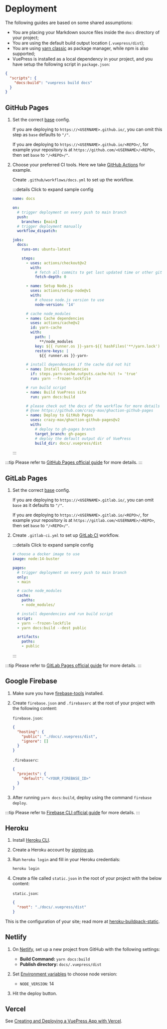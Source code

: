 # Deployment

The following guides are based on some shared assumptions:

- You are placing your Markdown source files inside the `docs` directory of your project;
- You are using the default build output location (`.vuepress/dist`);
- You are using [yarn classic](https://classic.yarnpkg.com/en/) as package manager, while npm is also supported;
- VuePress is installed as a local dependency in your project, and you have setup the following script in `package.json`:

```json
{
  "scripts": {
    "docs:build": "vuepress build docs"
  }
}
```

## GitHub Pages

1. Set the correct [base](../reference/config.md#base) config.

    If you are deploying to `https://<USERNAME>.github.io/`, you can omit this step as `base` defaults to `"/"`.

    If you are deploying to `https://<USERNAME>.github.io/<REPO>/`, for example your repository is at `https://github.com/<USERNAME>/<REPO>`, then set `base` to `"/<REPO>/"`.

2. Choose your preferred CI tools. Here we take [GitHub Actions](https://github.com/features/actions) for example.

    Create `.github/workflows/docs.yml` to set up the workflow.

    :::details Click to expand sample config
    ```yaml
    name: docs

    on:
      # trigger deployment on every push to main branch
      push:
        branches: [main]
      # trigger deployment manually
      workflow_dispatch:

    jobs:
      docs:
        runs-on: ubuntu-latest

        steps:
          - uses: actions/checkout@v2
            with:
              # fetch all commits to get last updated time or other git log info
              fetch-depth: 0

          - name: Setup Node.js
            uses: actions/setup-node@v1
            with:
              # choose node.js version to use
              node-version: '14'

          # cache node_modules
          - name: Cache dependencies
            uses: actions/cache@v2
            id: yarn-cache
            with:
              path: |
                **/node_modules
              key: ${{ runner.os }}-yarn-${{ hashFiles('**/yarn.lock') }}
              restore-keys: |
                ${{ runner.os }}-yarn-

          # install dependencies if the cache did not hit
          - name: Install dependencies
            if: steps.yarn-cache.outputs.cache-hit != 'true'
            run: yarn --frozen-lockfile

          # run build script
          - name: Build VuePress site
            run: yarn docs:build

          # please check out the docs of the workflow for more details
          # @see https://github.com/crazy-max/ghaction-github-pages
          - name: Deploy to GitHub Pages
            uses: crazy-max/ghaction-github-pages@v2
            with:
              # deploy to gh-pages branch
              target_branch: gh-pages
              # deploy the default output dir of VuePress
              build_dir: docs/.vuepress/dist
    ```
    :::

:::tip
Please refer to [GitHub Pages official guide](https://pages.github.com/) for more details.
:::

## GitLab Pages

1. Set the correct [base](../reference/config.md#base) config.

   If you are deploying to `https://<USERNAME>.gitlab.io/`, you can omit `base` as it defaults to `"/"`.

   If you are deploying to `https://<USERNAME>.gitlab.io/<REPO>/`, for example your repository is at `https://gitlab.com/<USERNAME>/<REPO>`, then set `base` to `"/<REPO>/"`.

2. Create `.gitlab-ci.yml` to set up [GitLab CI](https://about.gitlab.com/stages-devops-lifecycle/continuous-integration/) workflow.

    :::details Click to expand sample config
    ```yaml
    # choose a docker image to use
    image: node:14-buster

    pages:
      # trigger deployment on every push to main branch
      only:
      - main

      # cache node_modules
      cache:
        paths:
        - node_modules/

      # install dependencies and run build script
      script:
      - yarn --frozen-lockfile
      - yarn docs:build --dest public

      artifacts:
        paths:
        - public
    ```
    :::

:::tip
Please refer to [GitLab Pages official guide](https://docs.gitlab.com/ce/user/project/pages/#getting-started) for more details.
:::

## Google Firebase

1. Make sure you have [firebase-tools](https://www.npmjs.com/package/firebase-tools) installed.

2. Create `firebase.json` and `.firebaserc` at the root of your project with the following content:

    `firebase.json`:
    ```json
    {
      "hosting": {
        "public": "./docs/.vuepress/dist",
        "ignore": []
      }
    }
    ```

    `.firebaserc`:
    ```json
    {
      "projects": {
        "default": "<YOUR_FIREBASE_ID>"
      }
    }
    ```

3. After running `yarn docs:build`, deploy using the command `firebase deploy`.

:::tip
Please refer to [Firebase CLI official guide](https://firebase.google.com/docs/cli) for more details.
:::

## Heroku

1. Install [Heroku CLI](https://devcenter.heroku.com/articles/heroku-cli).

2. Create a Heroku account by [signing up](https://signup.heroku.com).

3. Run `heroku login` and fill in your Heroku credentials:

   ```bash
   heroku login
   ```

4. Create a file called `static.json` in the root of your project with the below content:

   `static.json`:
   ```json
   {
     "root": "./docs/.vuepress/dist"
   }
   ```

This is the configuration of your site; read more at [heroku-buildpack-static](https://github.com/heroku/heroku-buildpack-static).

## Netlify

1. On [Netlify](https://netlify.com), set up a new project from GitHub with the following settings:

    - **Build Command:** `yarn docs:build`
    - **Publish directory:** `docs/.vuepress/dist`

2. Set [Environment variables](https://docs.netlify.com/configure-builds/environment-variables) to choose node version:

    - `NODE_VERSION`: 14

3. Hit the deploy button.

## Vercel

See [Creating and Deploying a VuePress App with Vercel](https://vercel.com/guides/deploying-vuepress-to-vercel).
